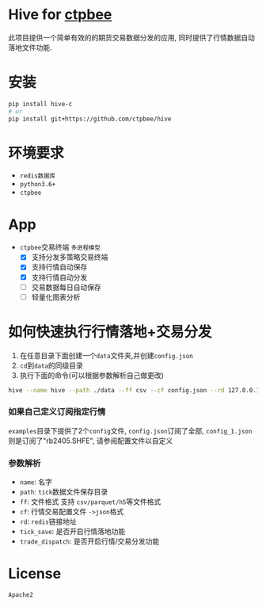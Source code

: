 # Hive for [ctpbee](https://github.com/ctpbee/ctpbee)

此项目提供一个简单有效的的期货交易数据分发的应用, 同时提供了行情数据自动落地文件功能.

# 安装

```bash
pip install hive-c
# or 
pip install git+https://github.com/ctpbee/hive
```

# 环境要求

- `redis数据库`
- `python3.6+`
- `ctpbee`

# App

- `ctpbee`交易终端 `多进程模型`
    - [x] 支持分发多策略交易终端
    - [x] 支持行情自动保存
    - [x] 支持行情自动分发
    - [ ] 交易数据每日自动保存
    - [ ] 轻量化图表分析

# 如何快速执行行情落地+交易分发

1. 在任意目录下面创建一个`data`文件夹,并创建`config.json`
2. `cd`到`data`的同级目录
3. 执行下面的命令(可以根据参数解析自己做更改)

```bash
hive --name hive --path ./data --ff csv --cf config.json --rd 127.0.0.1:6379 --tick_save true --dispatch true
```

### 如果自己定义订阅指定行情

`examples`目录下提供了2个`config`文件, `config.json`订阅了全部, `config_1.json`则是订阅了"rb2405.SHFE", 请参阅配置文件以自定义

### 参数解析

- `name`: 名字
- `path`: `tick`数据文件保存目录
- `ff`: 文件格式 支持 `csv/parquet/h5`等文件格式
- `cf`: 行情交易配置文件 `->json`格式
- `rd`: `redis`链接地址
- `tick_save`: 是否开启行情落地功能
- `trade_dispatch`: 是否开启行情/交易分发功能

# License

`Apache2`